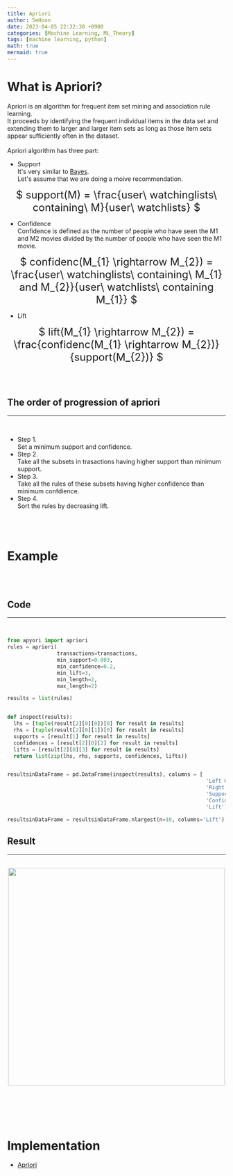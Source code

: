 ```yaml
---
title: Apriori
author: SeHoon
date: 2023-04-05 22:32:30 +0900
categories: [Machine Learning, ML_Theory]
tags: [machine learning, python]
math: true
mermaid: true
---
```


# What is Apriori?
Apriori is an algorithm for frequent item set mining and association rule learning.<br>
It proceeds by identifying the frequent individual items in the data set and extending them to larger and larger item sets as long as those item sets appear sufficiently often in the dataset.<br>
<br>
Apriori algorithm has three part:<br>

+ Support<br>
It's very similar to [Bayes](https://csh970605.github.io/posts/Naive_Bayes/).<br>
Let's assume that we are doing a moive recommendation.<br>

<center>
<font size=5>

$ support(M) = \frac{user\ watchinglists\ containing\ M}{user\ watchlists} $
</font>
</center>

+ Confidence<br>
Confidence is defined as the number of people who have seen the M1 and M2 movies divided by the number of people who have seen the M1 movie.<br>
<center>
<font size=5>

$ confidenc(M_{1} \rightarrow M_{2}) = \frac{user\ watchinglists\ containing\ M_{1} and M_{2}}{user\ watchlists\ containing M_{1}} $
</font>
</center>


+ Lift<br>
<center>
<font size=5>

$ lift(M_{1} \rightarrow M_{2}) = \frac{confidenc(M_{1} \rightarrow M_{2})}{support(M_{2})} $
</font>
</center>
<br><br>

## The order of progression of apriori
---
<br>

+ Step 1.<br>
Set a minimum support and confidence.<br>
+ Step 2.<br>
Take all the subsets in trasactions having higher support than minimum support.<br>
+ Step 3.<br>
Take all the rules of these subsets having higher confidence than minimum confdience.<br>
+ Step 4.<br>
Sort the rules by decreasing lift.<br>
<br><br><br>

# Example
<br><br>

## Code
---
<br>

```py
from apyori import apriori
rules = apriori(
                transactions=transactions, 
                min_support=0.003, 
                min_confidence=0.2, 
                min_lift=3, 
                min_length=2, 
                max_length=2)

results = list(rules)


def inspect(results):
  lhs = [tuple(result[2][0][0])[0] for result in results]
  rhs = [tuple(result[2][0][1])[0] for result in results]
  supports = [result[1] for result in results]
  confidences = [result[2][0][2] for result in results]
  lifts = [result[2][0][3] for result in results]
  return list(zip(lhs, rhs, supports, confidences, lifts))


resultsinDataFrame = pd.DataFrame(inspect(results), columns = [
                                                                'Left Hand Side', 
                                                                'Right Hand side', 
                                                                'Support', 
                                                                'Confidence', 
                                                                'Lift'])

resultsinDataFrame = resultsinDataFrame.nlargest(n=10, columns='Lift')                                                                
```

## Result
---
<br>

<center>
<img src="https://user-images.githubusercontent.com/28240052/230103651-2e0fcac7-12b4-46c8-9073-c6300ff92512.png" width=500>
</center>

<br><br><br><br>

# Implementation

+ [Apriori](https://github.com/csh970605/Machine-LearningA-Z/tree/main/Part%205%20-%20Association%20Rule%20Learning/Section%2028%20-%20Apriori/Python)